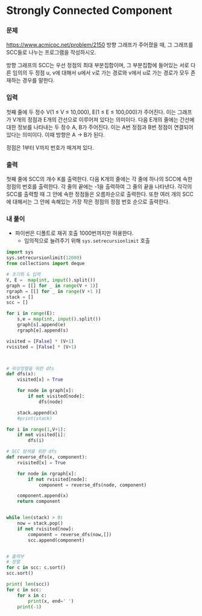 # Strongly Connected Component

### 문제

https://www.acmicpc.net/problem/2150
방향 그래프가 주어졌을 때, 그 그래프를 SCC들로 나누는 프로그램을 작성하시오.

방향 그래프의 SCC는 우선 정점의 최대 부분집합이며, 그 부분집합에 들어있는 서로 다른 임의의 두 정점 u, v에 대해서 u에서 v로 가는 경로와 v에서 u로 가는 경로가 모두 존재하는 경우를 말한다.

### 입력

첫째 줄에 두 정수 V(1 ≤ V ≤ 10,000), E(1 ≤ E ≤ 100,000)가 주어진다. 이는 그래프가 V개의 정점과 E개의 간선으로 이루어져 있다는 의미이다. 다음 E개의 줄에는 간선에 대한 정보를 나타내는 두 정수 A, B가 주어진다. 이는 A번 정점과 B번 정점이 연결되어 있다는 의미이다. 이때 방향은 A → B가 된다.

정점은 1부터 V까지 번호가 매겨져 있다.

### 출력

첫째 줄에 SCC의 개수 K를 출력한다. 다음 K개의 줄에는 각 줄에 하나의 SCC에 속한 정점의 번호를 출력한다. 각 줄의 끝에는 -1을 출력하여 그 줄의 끝을 나타낸다. 각각의 SCC를 출력할 때 그 안에 속한 정점들은 오름차순으로 출력한다. 또한 여러 개의 SCC에 대해서는 그 안에 속해있는 가장 작은 정점의 정점 번호 순으로 출력한다.

### 내 풀이

- 파이썬은 디폴트로 재귀 호출 1000번까지만 허용한다.
  - 임의적으로 늘려주기 위해 `sys.setrecursionlimit` 호출

```Python
import sys
sys.setrecursionlimit(12000)
from collections import deque

# 초기화 & 입력
V, E =  map(int, input().split())
graph = [[] for _ in range(V + 1)]
rgraph = [[] for _ in range(V +1 )]
stack = []
scc = []

for i in range(E):
    s,e = map(int, input().split())
    graph[s].append(e)
    rgraph[e].append(s)

visited = [False] * (V+1)
rvisited = [False] * (V+1)



# 위상정렬을 위한 dfs
def dfs(x):
    visited[x] = True

    for node in graph[x]:
        if not visited[node]:
            dfs(node)

    stack.append(x)
    #print(stack)

for i in range(1,V+1):
    if not visited[i]:
        dfs(i)

# SCC 탐색을 위한 dfs
def reverse_dfs(x, component):
    rvisited[x] = True

    for node in rgraph[x]:
        if not rvisited[node]:
            component = reverse_dfs(node, component)

    component.append(x)
    return component


while len(stack) > 0:
    now = stack.pop()
    if not rvisited[now]:
        component = reverse_dfs(now,[])
        scc.append(component)


# 출력부
# 정렬
for c in scc: c.sort()
scc.sort()

print( len(scc))
for c in scc:
    for x in c:
        print(x, end=' ')
    print(-1)
```
